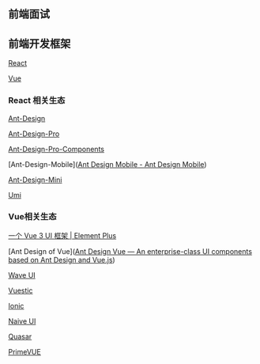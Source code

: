 ## 前端面试

## 前端开发框架

[React](https://react.dev/)

[Vue](https://cn.vuejs.org/)

### React 相关生态

[Ant-Design](https://ant-design.antgroup.com/index-cn)

[Ant-Design-Pro](https://pro.ant.design/zh-CN)

[Ant-Design-Pro-Components](https://pro-components.antdigital.dev/)

[Ant-Design-Mobile]([Ant Design Mobile - Ant Design Mobile](https://ant-design-mobile.antgroup.com/zh))

[Ant-Design-Mini](https://ant-design-mini.antgroup.com/)

[Umi](https://umijs.org/)



### Vue相关生态

[一个 Vue 3 UI 框架 | Element Plus](https://element-plus.org/zh-CN/)

[Ant Design of Vue]([Ant Design Vue — An enterprise-class UI components based on Ant Design and Vue.js](https://www.antdv.com/docs/vue/introduce-cn))

[Wave UI](https://antoniandre.github.io/wave-ui/)

[Vuestic]([https://ui.vuestic.dev/](https://ui.vuestic.dev/))

[Ionic](https://ionicframework.com/docs/vue/overview)

[Naive UI](https://www.naiveui.com/zh-CN/os-theme)

[Quasar](https://next.quasar.dev/)

[PrimeVUE](https://primefaces.org/primevue/showcase/#/setup)
